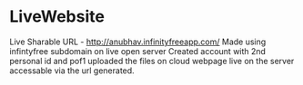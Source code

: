 # LiveWebsite
Live Sharable URL - http://anubhav.infinityfreeapp.com/
Made using infintyfree subdomain on live open server
Created account with 2nd personal id and pof1
uploaded the files on cloud 
webpage live on the server accessable via the url generated.
